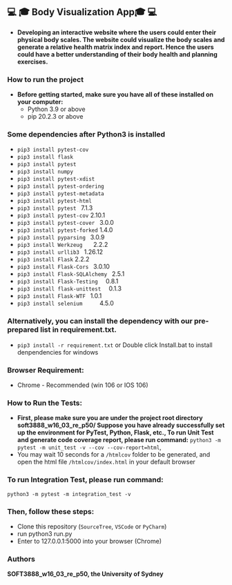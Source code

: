 ## 💻 🎓  Body Visualization App🎓 💻
- **Developing an interactive website where the users could enter their physical body scales. The website could visualize the body scales and generate a relative health matrix index and report. Hence the users could have a better understanding of their body health and planning exercises.**
### How to run the project
- **Before getting started, make sure you have all of these installed on your computer:**
  - Python 3.9 or above
  - pip 20.2.3 or above
### Some dependencies after Python3 is installed
  - `pip3 install pytest-cov`
  - `pip3 install flask`
  - `pip3 install pytest`
  - `pip3 install numpy`
  - `pip3 install pytest-xdist`
  - `pip3 install pytest-ordering`
  - `pip3 install pytest-metadata`
  - `pip3 install pytest-html`
  - `pip3 install pytest `            7.1.3
  - `pip3 install pytest-cov`         2.10.1
  - `pip3 install pytest-cover `      3.0.0
  - `pip3 install pytest-forked`    1.4.0
  - `pip3 install pyparsing `         3.0.9
  - `pip3 install Werkzeug   `        2.2.2
  - `pip3 install urllib3 `           1.26.12
  - `pip3 install Flask`              2.2.2
  - `pip3 install Flask-Cors `        3.0.10
  - `pip3 install Flask-SQLAlchemy `  2.5.1
  - `pip3 install Flask-Testing  `    0.8.1
  - `pip3 install flask-unittest  `   0.1.3
  - `pip3 install Flask-WTF `         1.0.1
  - `pip3 install selenium     `      4.5.0

### Alternatively, you can install the dependency with our pre-prepared list in requirement.txt.
- `pip3 install -r requirement.txt` 
  or
  Double click Install.bat to install denpendencies for windows
### Browser Requirement:
- Chrome - Recommended (win 106 or IOS 106)

### How to Run the Tests:
- **First, please make sure you are under the project root directory soft3888_w16_03_re_p50/
Suppose you have already successfully set up the environment for PyTest, Python, Flask, etc., 
To run Unit Test and generate code coverage report, please run command:**
```python3 -m pytest -m unit_test -v --cov --cov-report=html```,
- You may wait 10 seconds for a `/htmlcov` folder to be generated, and open the html file `/htmlcov/index.html` in your default browser

### To run Integration Test, please run command:
	python3 -m pytest -m integration_test -v
  

### Then, follow these steps:
- Clone this repository (`SourceTree`, `VSCode` or `PyCharm`)
- run python3 run.py
- Enter to 127.0.0.1:5000 into your browser (Chrome)
### Authors
**SOFT3888_w16_03_re_p50,  the University of Sydney**
